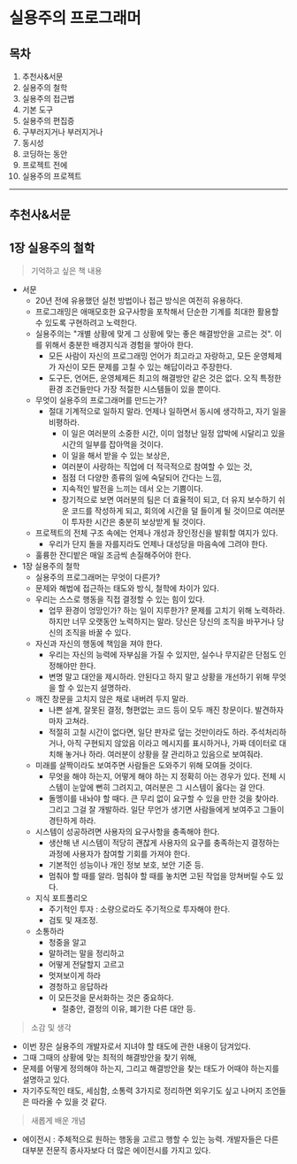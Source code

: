 
실용주의 프로그래머
=====

목차
---

1. 추천사&서문
2. 실용주의 철학
3. 실용주의 접근법
4. 기본 도구
5. 실용주의 편집증
6. 구부러지거나 부러지거나
7. 동시성
8. 코딩하는 동안
9. 프로젝트 전에
10. 실용주의 프로젝트
***
추천사&서문
---
1장 실용주의 철학
---
> 기억하고 싶은 책 내용

* 서문
    * 20년 전에 유용했던 실천 방법이나 접근 방식은 여전히 유용하다.  
    * 프로그래밍은 애매모호한 요구사항을 포착해서 단순한 기계를 최대한 활용할 수 있도록 구현하려고 노력한다. 
    * 실용주의는 "개별 상황에 맞게 그 상황에 맞는 좋은 해결방안을 고르는 것". 이를 위해서 충분한 배경지식과 경험을 쌓아야 한다.
        * 모든 사람이 자신의 프로그래밍 언어가 최고라고 자랑하고, 모든 운영체제가 자신이 모든 문제를 고칠 수 있는 해답이라고 주장한다. 
        * 도구든, 언어든, 운영체제든 최고의 해결방안 같은 것은 없다. 오직 특정한 환경 조건들만다 가장 적절한 시스템들이 있을 뿐이다. 
    * 무엇이 실용주의 프로그래머를 만드는가?
        * 절대 기계적으로 일하지 말라. 언제나 일하면서 동시에 생각하고, 자기 일을 비평하라. 
            * 이 일은 여러분의 소중한 시간, 이미 엄청난 일정 압박에 시달리고 있을 시간의 일부를 잡아먹을 것이다. 
            * 이 일을 해서 받을 수 있는 보상은, 
            * 여러분이 사랑하는 직업에 더 적극적으로 참여할 수 있는 것, 
            * 점점 더 다양한 종류의 일에 숙달되어 간다는 느낌,
            * 지속적인 발전을 느끼는 데서 오는 기쁨이다. 
            * 장기적으로 보면 여러분의 팀은 더 효율적이 되고, 더 유지 보수하기 쉬운 코드를 작성하게 되고, 회의에 시간을 덜 들이게 될 것이므로 여러분이 투자한 시간은 충분히 보상받게 될 것이다. 
    * 프로젝트의 전체 구조 속에는 언제나 개성과 장인정신을 발휘할 여지가 있다.
        * 우리가 단지 돌을 자를지라도 언제나 대성당을 마음속에 그려야 한다.  
    * 훌륭한 잔디밭은 매일 조금씩 손질해주어야 한다. 
* 1장 실용주의 철학    
    * 실용주의 프로그래머는 무엇이 다른가? 
    * 문제와 해법에 접근하는 태도와 방식, 철학에 차이가 있다.
    * 우리는 스스로 행동을 직접 결정할 수 있는 힘이 있다. 
        * 업무 환경이 엉망인가? 하는 일이 지루한가? 문제를 고치기 위해 노력하라. 하지만 너무 오랫동안 노력하지는 말라. 당신은 당신의 조직을 바꾸거나 당신의 조직을 바꿀 수 있다. 
    * 자신과 자신의 행동에 책임을 져야 한다. 
        * 우리는 자신의 능력에 자부심을 가질 수 있지만, 실수나 무지같은 단점도 인정해야만 한다. 
        * 변명 말고 대안을 제시하라. 안된다고 하지 말고 상황을 개선하기 위해 무엇을 할 수 있는지 설명하라. 
    * 깨진 창문을 고치지 않은 채로 내버려 두지 말라. 
        * 나쁜 설계, 잘못된 결정, 형편없는 코드 등이 모두 깨진 창문이다. 발견하자마자 고쳐라. 
        * 적절히 고칠 시간이 없다면, 일단 판자로 덮는 것만이라도 하라. 주석처리하거나, 아직 구현되지 않았음 이라고 메시지를 표시하거나, 가짜 데이터로 대치해 놓거나 하라. 여러분이 상황을 잘 관리하고 있음으로 보여줘라. 
    * 미래를 살짝이라도 보여주면 사람들은 도와주기 위해 모여들 것이다. 
        * 무엇을 해야 하는지, 어떻게 해야 하는 지 정확히 아는 경우가 있다. 전체 시스템이 눈앞에 뻔히 그려지고, 여러분은 그 시스템이 옳다는 걸 안다.
        * 돌멩이를 내놔야 할 때다. 큰 무리 없이 요구할 수 있을 만한 것을 찾아라. 그리고 그걸 잘 개발하라. 일단 무언가 생기면 사람들에게 보여주고 그들이 경탄하게 하라. 
    * 시스템이 성공하려면 사용자의 요구사항을 충족해야 한다. 
        * 생산해 낸 시스템이 적당히 괜찮게 사용자의 요구를 충족하는지 결정하는 과정에 사용자가 참여할 기회를 가져야 한다. 
        * 기본적인 성능이나 개인 정보 보호, 보안 기준 등.
        * 멈춰야 할 때를 알라. 멈춰야 할 때를 놓치면 고된 작업을 망쳐버릴 수도 있다. 
    * 지식 포트폴리오 
        * 주기적인 투자 : 소량으로라도 주기적으로 투자해야 한다. 
        * 검토 및 재조정. 
    * 소통하라
        * 청중을 알고
        * 말하려는 말을 정리하고
        * 어떻게 전달할지 고르고
        * 멋져보이게 하라
        * 경청하고 응답하라
        * 이 모든것을 문서화하는 것은 중요하다. 
            * 절충안, 결정의 이유, 폐기한 다른 대안 등.
  
> 소감 및 생각
* 이번 장은 실용주의 개발자로서 지녀야 할 태도에 관한 내용이 담겨있다.
* 그때 그때의 상황에 맞는 최적의 해결방안을 찾기 위해,
* 문제를 어떻게 정의해야 하는지, 그리고 해결방안을 찾는 태도가 어때야 하는지를 설명하고 있다. 
* 자기주도적인 태도, 세심함, 소통력 3가지로 정리하면 외우기도 싶고 나머지 조언들은 따라올 수 있을 것 같다.  
> 새롭게 배운 개념
* 에이전시 : 주체적으로 원하는 행동을 고르고 행할 수 있는 능력. 개발자들은 다른 대부분 전문직 종사자보다 더 많은 에이전시를 가지고 있다. 
